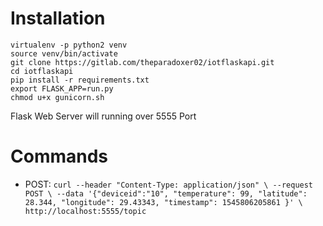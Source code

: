 # Installation

```
virtualenv -p python2 venv
source venv/bin/activate
git clone https://gitlab.com/theparadoxer02/iotflaskapi.git
cd iotflaskapi
pip install -r requirements.txt
export FLASK_APP=run.py
chmod u+x gunicorn.sh
```

Flask Web Server will running over 5555 Port

# Commands
-   POST: ```curl --header "Content-Type: application/json" \
    --request POST \
    --data '{"deviceid":"10", "temperature": 99, "latitude": 28.344, "longitude": 29.43343, "timestamp": 1545806205861 }' \
    http://localhost:5555/topic```

